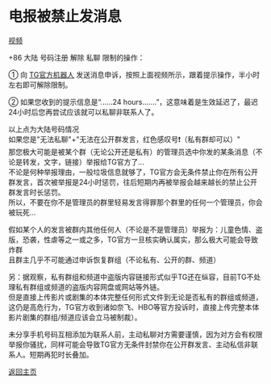 # 电报被禁止发消息

[视频](https://user-images.githubusercontent.com/73426989/150645252-ab6d69ee-b982-45b5-ac57-538670d69f38.mp4)             

+86 大陆 号码注册 解除 私聊 限制的操作：   

① 向 [TG官方机器人](https://t.me/SpamBot) 发送消息申诉，按照上面视频所示，跟着提示操作，半小时左右即可解除限制。           

② 如果您收到的提示信息是“......24 hours.......”，这意味着是生效延迟了，最迟24小时后您再尝试应该就可以私聊非联系人了。              

以上点为大陆号码情况             
如果您是"无法私聊"+"无法在公开群发言，红色感叹号❗️（私有群却可以）"                
那您极大可能是被某个群（无论公开还是私有）的管理员选中你发的某条消息（不论是转发，文字，链接）举报给TG官方了...             
不论是何种举报理由，一般垃圾信息就够了，TG官方会无条件禁止你在所有公开群发言，首次被举报是24小时惩罚，往后短期内再被举报会越来越长的禁止公开群发言时长惩罚。           
所以，不要在你不是管理员的群里轻易发言得罪那个群里的任何一个管理员，你会被玩死...                   

假如某个人的发言被群内其他任何人（不论是不是管理员）举报为：儿童色情、盗版，恐袭，性虐等之一或之多，TG官方一旦核实确认属实，那么极大可能会导致炸群           
且群主几乎不可能通过申诉恢复群组（不论私有、公开的群、频道）                  

另：据观察，私有群组和频道中盗版内容链接形式似乎TG还在纵容，目前TG不处理私有群组或频道的盗版内容网盘或网站等外链。          
但是直接上传影片或剧集的本体完整任何形式文件到无论是否私有的群组或频道，这仍是高危行为，TG官方收到诸如奈飞、HBO等官方投诉时，直接上传完整本体影片剧集的群组/频道应该会立马被制裁）。         

未分享手机号码互相添加为联系人前，主动私聊对方需要谨慎，因为对方会有权限举报你骚扰，同样可能会导致TG官方无条件封禁你在公开群发言、主动私信非联系人。短期再犯时长叠加。             


[返回主页](https://boduoyejieyi666.github.io/whonolikeboduoyejieyi/)                

